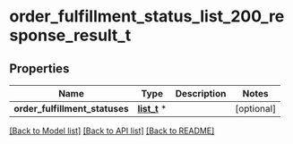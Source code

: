 # order_fulfillment_status_list_200_response_result_t

## Properties
Name | Type | Description | Notes
------------ | ------------- | ------------- | -------------
**order_fulfillment_statuses** | [**list_t**](order_financial_status_list_200_response_result_order_financial_statuses_inner.md) \* |  | [optional] 

[[Back to Model list]](../README.md#documentation-for-models) [[Back to API list]](../README.md#documentation-for-api-endpoints) [[Back to README]](../README.md)


